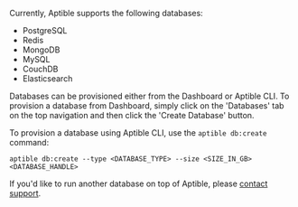 Currently, Aptible supports the following databases:

* PostgreSQL
* Redis
* MongoDB
* MySQL
* CouchDB
* Elasticsearch

Databases can be provisioned either from the Dashboard or Aptible CLI.  To provision a database from Dashboard, simply click on the 'Databases' tab on the top navigation and then click the 'Create Database' button.

To provision a database using Aptible CLI, use the `aptible db:create` command:

```
aptible db:create --type <DATABASE_TYPE> --size <SIZE_IN_GB> <DATABASE_HANDLE>
```

If you'd like to run another database on top of Aptible, please [contact support](https://support.aptible.com/contact).
